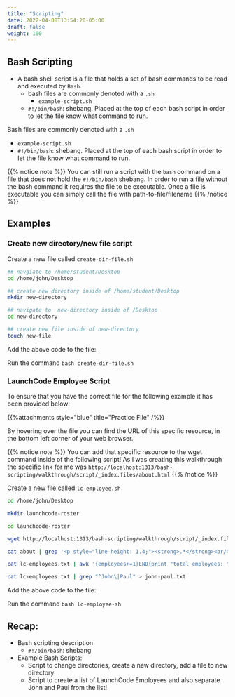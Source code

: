 ```yaml
---
title: "Scripting"
date: 2022-04-08T13:54:20-05:00
draft: false
weight: 100
---
```


## Bash Scripting

- A bash shell script is a file that holds a set of bash commands to be read and executed by `Bash`.
  - bash files are commonly denoted with a `.sh`
    - `example-script.sh`
  - `#!/bin/bash`: shebang. Placed at the top of each bash script in order to let the file know what command to run.

Bash files are commonly denoted with a `.sh`
- `example-script.sh`
- `#!/bin/bash`: shebang. Placed at the top of each bash script in order to let the file know what command to run.

{{% notice note %}}
You can still run a script with the `bash` command on a file that does not hold the `#!/bin/bash` shebang. In order to run a file without the bash command it requires the file to be executable. Once a file is executable you can simply call the file with path-to-file/filename
{{% /notice %}}

## Examples

### Create new directory/new file script

Create a new file called `create-dir-file.sh`

```bash
## navgiate to /home/student/Desktop
cd /home/john/Desktop

## create new directory inside of /home/student/Desktop
mkdir new-directory

## navigate to  new-directory inside of /Desktop
cd new-directory

## create new file inside of new-directory
touch new-file
```

Add the above code to the file:

Run the command `bash create-dir-file.sh`

### LaunchCode Employee Script

To ensure that you have the correct file for the following example it has been provided below:

{{%attachments style="blue" title="Practice File" /%}}

By hovering over the file you can find the URL of this specific resource, in the bottom left corner of your web browser.

{{% notice note %}}
You can add that specific resource to the wget command inside of the following script! As I was creating this walkthrough the specific link for me was `http://localhost:1313/bash-scripting/walkthrough/script/_index.files/about.html`
{{% /notice %}}

Create a new file called `lc-employee.sh`

```bash
cd /home/john/Desktop

mkdir launchcode-roster

cd launchcode-roster

wget http://localhost:1313/bash-scripting/walkthrough/script/_index.files/about.html

cat about | grep '<p style="line-height: 1.4;"><strong>.*</strong><br/>.*<br/>' | sed 's/^.*<strong>//g' | sed 's/<\/strong><br\/>/: /g' | sed 's/<br\/>.*$//g' > lc-employees.txt

cat lc-employees.txt | awk '{employees+=1}END{print "total employees: " employees}' >> lc-employees.txt

cat lc-employees.txt | grep "^John\|Paul" > john-paul.txt
```

Add the above code to the file:

Run the command `bash lc-employee-sh`


## Recap:
- Bash scripting description
  - `#!/bin/bash`: shebang
- Example Bash Scripts:
  - Script to change directories, create a new directory, add a file to new directory
  - Script to create a list of LaunchCode Employees and also separate John and Paul from the list!